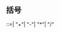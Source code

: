 ## 括号
<BracketsExpression>::=<AddtiveExpression>|
  <BracketsExpression>"+"<AddtiveExpression>|
  <BracketsExpression>"-"<AddtiveExpression>|
  <BracketsExpression>"*"<AddtiveExpression>|
  <BracketsExpression>"/"<AddtiveExpression>